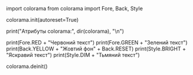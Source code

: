 import colorama
from colorama import Fore, Back, Style

colorama.init(autoreset=True)

print("Атрибуты colorama:", dir(colorama), "\n")

print(Fore.RED + "Червоний текст")
print(Fore.GREEN + "Зелений текст")
print(Back.YELLOW + "Жовтий фон" + Back.RESET)
print(Style.BRIGHT + "Яскравий текст")
print(Style.DIM + "Тьмяний текст")

colorama.deinit()
